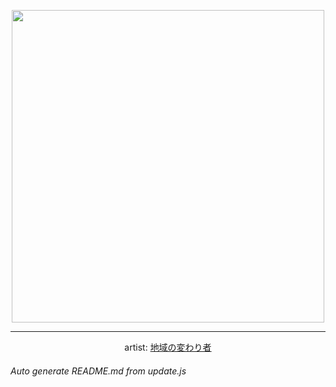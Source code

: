 
<p align="center">
  <img width="500" src="https://nekos.best/api/v2/neko/0615.png">
  <hr/>
  <center>
    artist: <a href="https://www.pixiv.net/en/artworks/95319515">地域の変わり者</a>
  </center>
</p>


###### Auto generate README.md from update.js

